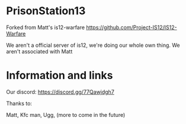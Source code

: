 # PrisonStation13
 Forked from Matt's is12-warfare
 https://github.com/Project-IS12/IS12-Warfare

We aren't a official server of is12, we're doing our whole own thing. We aren't associated with Matt


# Information and links

Our discord: https://discord.gg/77Qawjdgh7

Thanks to:

Matt, 
Kfc man,
Ugg,
(more to come in the future)
